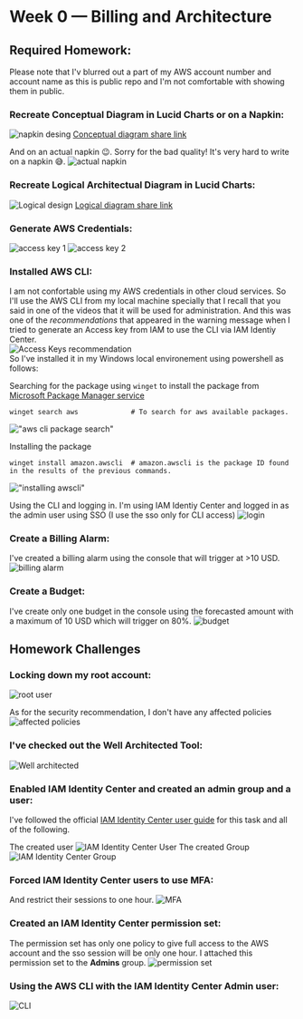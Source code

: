 # Week 0 — Billing and Architecture
## Required Homework:
Please note that I'v blurred out a part of my AWS account number and account name as this is public repo and I'm not comfortable with showing them in public.

### Recreate Conceptual Diagram in Lucid Charts or on a Napkin:
![napkin desing](assests/week00/Cruddur%20-%20Conceptual%20Diagram.png)
[Conceptual diagram share link](https://lucid.app/lucidchart/333b5391-85b9-4cdb-810f-c838492974d8/edit?view_items=eC5xYggEBhh_&invitationId=inv_b9a11869-c11b-4544-989e-b23d1867cbc1)

And on an actual napkin 😉. Sorry for the bad quality! It's very hard to write on a napkin 😅.
![actual napkin](assests/week00/napkin.jpg)

### Recreate Logical Architectual Diagram in Lucid Charts:
![Logical design](assests/week00/Crrudur%20-%20Logical%20diagram.png)
[Logical diagram share link](https://lucid.app/lucidchart/37994b73-3e91-4ee8-a765-7d16c5361ca3/edit?viewport_loc=-314%2C-29%2C2873%2C1342%2C0_0&invitationId=inv_f22e2ebf-5ef0-4aca-89d3-7fce914ff8f1)

### Generate AWS Credentials:
![access key 1](assests/week00/access%20key%201.png)
![access key 2](assests/week00/access%20key%202.png)

### Installed AWS CLI:
I am not confortable using my AWS credentials in other cloud services. So I'll use the AWS CLI from my local machine specially that I recall that you said in one of the videos that it will be used for administration. And this was one of the *recommendations* that appeared in the warning message when I tried to generate an Access key from IAM to use the CLI via IAM Identiy Center.  
![Access Keys recommendation](assests/week00/keyrecomendation.png)  
So I've installed it in my Windows local environement using powershell as follows:  
  
Searching for the package using `winget` to install the package from [Microsoft Package Manager service](https://learn.microsoft.com/en-us/windows/package-manager/winget/)
```pwsh
winget search aws             # To search for aws available packages.
```
!["aws cli package search"](assests/week00/awscli%201.png)
  
Installing the package
```pwsh
winget install amazon.awscli  # amazon.awscli is the package ID found in the results of the previous commands.
```
!["installing awscli"](assests/week00/awscli%202.png)
  
Using the CLI and logging in. I'm using IAM Identiy Center and logged in as the admin user using SSO (I use the sso only for CLI access)
![login](assests/week00/awscli%203.png)
  
### Create a Billing Alarm:
I've created a billing alarm using the console that will trigger at >10 USD.
![billing alarm](assets/../assests/week00/alarm.png)

### Create a Budget:
I've create only one budget in the console using the forecasted amount with a maximum of 10 USD which will trigger on 80%.
![budget](assests/week00/budget.png)

## Homework Challenges
### Locking down my root account:
![root user](assests/week00/hwc-root1.png)
  
As for the security recommendation, I don't have any affected policies
![affected policies](assests/week00/hwc-root2.png)

###  I've checked out the Well Architected Tool:
![Well architected](assests/week00/hwc-wellarchitected.png)
### Enabled IAM Identity Center and created an admin group and a user:
I've followed the official [IAM Identity Center user guide](https://docs.aws.amazon.com/singlesignon/latest/userguide/what-is.html) for this task and all of the following.  
  
The created user
![IAM Identity Center User](assests/week00/hwc-iamic-user.png)
The created Group
![IAM Identity Center Group](assests/week00/hwc-iamic-group.png)
### Forced IAM Identity Center users to use MFA:
And restrict their sessions to one hour.
![MFA](assests/week00/hwc-iamic-mfa.png)
### Created an IAM Identity Center permission set:
The permission set has only one policy to give full access to the AWS account and the sso session will be only one hour. I attached this permission set to the **Admins** group.
![permission set](assests/week00/hwc-iamic-permissionset.png)
### Using the AWS CLI with the IAM Identity Center Admin user:
![CLI](assests/week00/awscli%203.png)